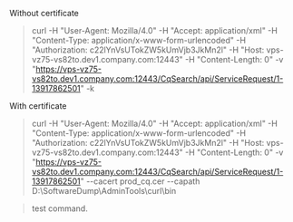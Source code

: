 Without certificate
> curl -H "User-Agent: Mozilla/4.0" -H "Accept: application/xml" -H "Content-Type: application/x-www-form-urlencoded" -H "Authorization: c22lYnVsUTokZW5kUmVjb3JkMn2l" -H "Host: vps-vz75-vs82to.dev1.company.com:12443" -H "Content-Length: 0" -v "https://vps-vz75-vs82to.dev1.company.com:12443/CqSearch/api/ServiceRequest/1-13917862501" -k

With certificate
> curl -H "User-Agent: Mozilla/4.0" -H "Accept: application/xml" -H "Content-Type: application/x-www-form-urlencoded" -H "Authorization: c22lYnVsUTokZW5kUmVjb3JkMn2l" -H "Host: vps-vz75-vs82to.dev1.company.com:12443" -H "Content-Length: 0" -v "https://vps-vz75-vs82to.dev1.company.com:12443/CqSearch/api/ServiceRequest/1-13917862501" --cacert prod_cq.cer --capath D:\SoftwareDump\AdminTools\curl\bin


> test command.


